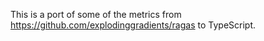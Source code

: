 This is a port of some of the metrics from https://github.com/explodinggradients/ragas to TypeScript.